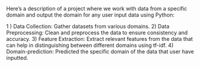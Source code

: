 Here’s a description of a project where we work with data from a specific domain and output the domain for any user input data using Python:

1 ) Data Collection: Gather datasets from various domains. 
2) Data Preprocessing: Clean and preprocess the data to ensure consistency and accuracy.
3) Feature Extraction: Extract relevant features from the data that can help in distinguishing between different domains using tf-idf.
4) Domain-prediction:  Predicted the specific domain of the data that user have inputted.
